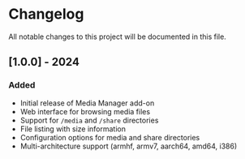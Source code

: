 # Changelog

All notable changes to this project will be documented in this file.

## [1.0.0] - 2024

### Added
- Initial release of Media Manager add-on
- Web interface for browsing media files
- Support for `/media` and `/share` directories
- File listing with size information
- Configuration options for media and share directories
- Multi-architecture support (armhf, armv7, aarch64, amd64, i386)
